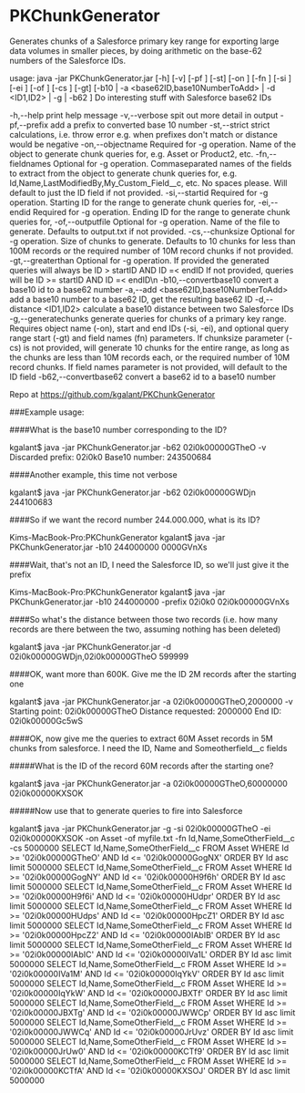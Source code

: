 # PKChunkGenerator
Generates chunks of a Salesforce primary key range for exporting large data volumes in smaller pieces, by doing arithmetic on the base-62 numbers of the Salesforce IDs.

usage: java -jar PKChunkGenerator.jar [-h] [-v] [-pf <prefix>] [-st] [-on <objectname>] [-fn <fieldnamelist>] [-si <SalesforceID>] [-ei <SalesforceID>] [-of
       <filename>] [-cs <chunksize>] [-gt] [-b10 <base10number> | -a <base62ID,base10NumberToAdd> | -d <ID1,ID2> | -g | -b62 <base62id>]
Do interesting stuff with Salesforce base62 IDs

 -h,--help                               print help message
 -v,--verbose                            spit out more detail in output
 -pf,--prefix <prefix>                   add a prefix to converted base 10 number
 -st,--strict                            strict calculations, i.e. throw error e.g. when prefixes don't match or distance would be negative
 -on,--objectname <objectname>           Required for -g operation. Name of the object to generate chunk queries for, e.g. Asset or Product2, etc.
 -fn,--fieldnames <fieldnamelist>        Optional for -g operation. Commaseparated names of the fields to extract from the object to generate chunk queries for,
                                         e.g. Id,Name,LastModifiedBy,My_Custom_Field__c, etc. No spaces please. Will default to just the ID field if not
                                         provided.
 -si,--startid <SalesforceID>            Required for -g operation. Starting ID for the range to generate chunk queries for,
 -ei,--endid <SalesforceID>              Required for -g operation. Ending ID for the range to generate chunk queries for,
 -of,--outputfile <filename>             Optional for -g operation. Name of the file to generate. Defaults to output.txt if not provided.
 -cs,--chunksize <chunksize>             Optional for -g operation. Size of chunks to generate. Defaults to 10 chunks for less than 100M records or the required
                                         number of 10M record chunks if not provided.
 -gt,--greaterthan                       Optional for -g operation.
                                         If provided the generated queries will always be ID > startID AND ID =< endID
                                         If not provided, queries will be ID >= startID AND ID =< endID\n
 -b10,--convertbase10 <base10number>     convert a base10 id to a base62 number
 -a,--add <base62ID,base10NumberToAdd>   add a base10 number to a base62 ID, get the resulting base62 ID
 -d,--distance <ID1,ID2>                 calculate a base10 distance between two Salesforce IDs
 -g,--generatechunks                     generate queries for chunks of a primary key range. Requires object name (-on), start and end IDs (-si, -ei), and
                                         optional query range start (-gt) and field names (fn) parameters.
                                         If chunksize parameter (-cs) is not provided, will generate 10 chunks for the entire range, as long as the chunks are
                                         less than 10M records each, or the required number of 10M record chunks.
                                         If field names parameter is not provided, will default to the ID field
 -b62,--convertbase62 <base62id>         convert a base62 id to a base10 number

Repo at https://github.com/kgalant/PKChunkGenerator

###Example usage: 

####What is the base10 number corresponding to the ID?

kgalant$ java -jar PKChunkGenerator.jar -b62 02i0k00000GTheO -v
Discarded prefix: 02i0k0 Base10 number: 243500684

####Another example, this time not verbose

kgalant$ java -jar PKChunkGenerator.jar -b62 02i0k00000GWDjn
244100683

####So if we want the record number 244.000.000, what is its ID?

Kims-MacBook-Pro:PKChunkGenerator kgalant$ java -jar PKChunkGenerator.jar -b10 244000000
0000GVnXs

####Wait, that's not an ID, I need the Salesforce ID, so we'll just give it the prefix

Kims-MacBook-Pro:PKChunkGenerator kgalant$ java -jar PKChunkGenerator.jar -b10 244000000 -prefix 02i0k0
02i0k00000GVnXs

####So what's the distance between those two records (i.e. how many records are there between the two, assuming nothing has been deleted)

kgalant$ java -jar PKChunkGenerator.jar -d 02i0k00000GWDjn,02i0k00000GTheO
599999

####OK, want more than 600K. Give me the ID 2M records after the starting one

kgalant$ java -jar PKChunkGenerator.jar -a 02i0k00000GTheO,2000000 -v
Starting point: 02i0k00000GTheO Distance requested: 2000000 End ID: 02i0k00000Gc5wS 

####OK, now give me the queries to extract 60M Asset records in 5M chunks from salesforce. I need the ID, Name and Someotherfield__c fields

#####What is the ID of the record 60M records after the starting one?

kgalant$ java -jar PKChunkGenerator.jar -a 02i0k00000GTheO,60000000
02i0k00000KXSOK

#####Now use that to generate queries to fire into Salesforce

kgalant$ java -jar PKChunkGenerator.jar -g -si 02i0k00000GTheO -ei 02i0k00000KXSOK -on Asset -of myfile.txt -fn Id,Name,SomeOtherField__c -cs 5000000
SELECT Id,Name,SomeOtherField__c FROM Asset WHERE Id >= '02i0k00000GTheO' AND Id <= '02i0k00000GogNX' ORDER BY Id asc limit 5000000
SELECT Id,Name,SomeOtherField__c FROM Asset WHERE Id >= '02i0k00000GogNY' AND Id <= '02i0k00000H9f6h' ORDER BY Id asc limit 5000000
SELECT Id,Name,SomeOtherField__c FROM Asset WHERE Id >= '02i0k00000H9f6i' AND Id <= '02i0k00000HUdpr' ORDER BY Id asc limit 5000000
SELECT Id,Name,SomeOtherField__c FROM Asset WHERE Id >= '02i0k00000HUdps' AND Id <= '02i0k00000HpcZ1' ORDER BY Id asc limit 5000000
SELECT Id,Name,SomeOtherField__c FROM Asset WHERE Id >= '02i0k00000HpcZ2' AND Id <= '02i0k00000IAbIB' ORDER BY Id asc limit 5000000
SELECT Id,Name,SomeOtherField__c FROM Asset WHERE Id >= '02i0k00000IAbIC' AND Id <= '02i0k00000IVa1L' ORDER BY Id asc limit 5000000
SELECT Id,Name,SomeOtherField__c FROM Asset WHERE Id >= '02i0k00000IVa1M' AND Id <= '02i0k00000IqYkV' ORDER BY Id asc limit 5000000
SELECT Id,Name,SomeOtherField__c FROM Asset WHERE Id >= '02i0k00000IqYkW' AND Id <= '02i0k00000JBXTf' ORDER BY Id asc limit 5000000
SELECT Id,Name,SomeOtherField__c FROM Asset WHERE Id >= '02i0k00000JBXTg' AND Id <= '02i0k00000JWWCp' ORDER BY Id asc limit 5000000
SELECT Id,Name,SomeOtherField__c FROM Asset WHERE Id >= '02i0k00000JWWCq' AND Id <= '02i0k00000JrUvz' ORDER BY Id asc limit 5000000
SELECT Id,Name,SomeOtherField__c FROM Asset WHERE Id >= '02i0k00000JrUw0' AND Id <= '02i0k00000KCTf9' ORDER BY Id asc limit 5000000
SELECT Id,Name,SomeOtherField__c FROM Asset WHERE Id >= '02i0k00000KCTfA' AND Id <= '02i0k00000KXSOJ' ORDER BY Id asc limit 5000000
